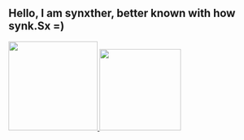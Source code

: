 ## Hello, I am synxther, better known with how synk.Sx =)

<div>
  <a href="https://github.com/synxther">
  <img height="175em" src="https://github-readme-stats.vercel.app/api?username=synxther&layout=compact&show_icons=true&theme=gotham&count_private=true&include_all_commits=true"/>
 <img height="160em" src="https://github-readme-stats.vercel.app/api/top-langs/?username=synxther&layout=compact&langs_count=8&theme=gotham"/>
</div>   

 
<!--caso n atualize eu coloco uma "," ou coloco um false-->
